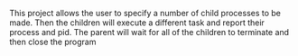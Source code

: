 This project allows the user to specify a number of child processes to be made.
Then the children will execute a different task and report their process and
pid. The parent will wait for all of the children to terminate and then close
the program
